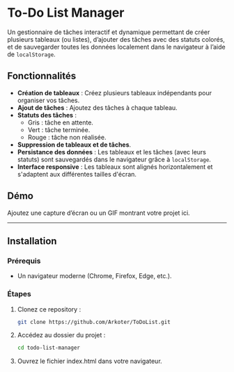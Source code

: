 # To-Do List Manager

Un gestionnaire de tâches interactif et dynamique permettant de créer plusieurs tableaux (ou listes), d’ajouter des tâches avec des statuts colorés, et de sauvegarder toutes les données localement dans le navigateur à l’aide de `localStorage`.

## Fonctionnalités

- **Création de tableaux** : Créez plusieurs tableaux indépendants pour organiser vos tâches.
- **Ajout de tâches** : Ajoutez des tâches à chaque tableau.
- **Statuts des tâches** :
  - Gris : tâche en attente.
  - Vert : tâche terminée.
  - Rouge : tâche non réalisée.
- **Suppression de tableaux et de tâches**.
- **Persistance des données** : Les tableaux et les tâches (avec leurs statuts) sont sauvegardés dans le navigateur grâce à `localStorage`.
- **Interface responsive** : Les tableaux sont alignés horizontalement et s'adaptent aux différentes tailles d'écran.

## Démo

Ajoutez une capture d’écran ou un GIF montrant votre projet ici.

---

## Installation

### Prérequis

- Un navigateur moderne (Chrome, Firefox, Edge, etc.).

### Étapes

1. Clonez ce repository :
   ```bash
   git clone https://github.com/Arkoter/ToDoList.git
2. Accédez au dossier du projet :
   ```bash
   cd todo-list-manager
3. Ouvrez le fichier index.html dans votre navigateur.
